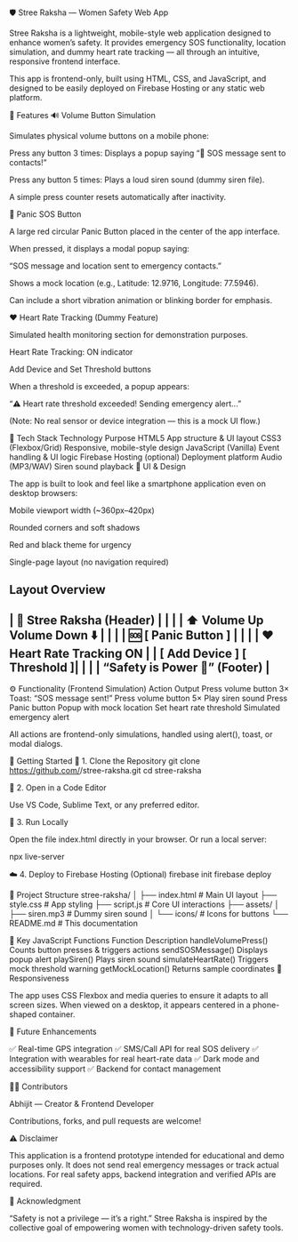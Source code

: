 🛡️ Stree Raksha — Women Safety Web App

Stree Raksha is a lightweight, mobile-style web application designed to enhance women’s safety.
It provides emergency SOS functionality, location simulation, and dummy heart rate tracking — all through an intuitive, responsive frontend interface.

This app is frontend-only, built using HTML, CSS, and JavaScript, and designed to be easily deployed on Firebase Hosting or any static web platform.

🌟 Features
🔊 Volume Button Simulation

Simulates physical volume buttons on a mobile phone:

Press any button 3 times: Displays a popup saying “🚨 SOS message sent to contacts!”

Press any button 5 times: Plays a loud siren sound (dummy siren file).

A simple press counter resets automatically after inactivity.

🚨 Panic SOS Button

A large red circular Panic Button placed in the center of the app interface.

When pressed, it displays a modal popup saying:

“SOS message and location sent to emergency contacts.”

Shows a mock location (e.g., Latitude: 12.9716, Longitude: 77.5946).

Can include a short vibration animation or blinking border for emphasis.

❤️ Heart Rate Tracking (Dummy Feature)

Simulated health monitoring section for demonstration purposes.

Heart Rate Tracking: ON indicator

Add Device and Set Threshold buttons

When a threshold is exceeded, a popup appears:

“⚠️ Heart rate threshold exceeded! Sending emergency alert...”

(Note: No real sensor or device integration — this is a mock UI flow.)

🧠 Tech Stack
Technology	Purpose
HTML5	App structure & UI layout
CSS3 (Flexbox/Grid)	Responsive, mobile-style design
JavaScript (Vanilla)	Event handling & UI logic
Firebase Hosting (optional)	Deployment platform
Audio (MP3/WAV)	Siren sound playback
🎨 UI & Design

The app is built to look and feel like a smartphone application even on desktop browsers:

Mobile viewport width (~360px–420px)

Rounded corners and soft shadows

Red and black theme for urgency

Single-page layout (no navigation required)

Layout Overview
--------------------------------
| 🔴  Stree Raksha (Header)     |
|                              |
| ⬆️ Volume Up       Volume Down ⬇️ |
|                              |
|   🆘  [ Panic Button ]         |
|                              |
|  ❤️ Heart Rate Tracking ON    |
|   [ Add Device ] [ Threshold ]|
|                              |
|  “Safety is Power 💪” (Footer) |
--------------------------------

⚙️ Functionality (Frontend Simulation)
Action	Output
Press volume button 3×	Toast: “SOS message sent!”
Press volume button 5×	Play siren sound
Press Panic button	Popup with mock location
Set heart rate threshold	Simulated emergency alert

All actions are frontend-only simulations, handled using alert(), toast, or modal dialogs.

🚀 Getting Started
🧩 1. Clone the Repository
git clone https://github.com/<your-username>/stree-raksha.git
cd stree-raksha

🧰 2. Open in a Code Editor

Use VS Code, Sublime Text, or any preferred editor.

🧪 3. Run Locally

Open the file index.html directly in your browser.
Or run a local server:

npx live-server

☁️ 4. Deploy to Firebase Hosting (Optional)
firebase init
firebase deploy

📁 Project Structure
stree-raksha/
│
├── index.html           # Main UI layout
├── style.css            # App styling
├── script.js            # Core UI interactions
├── assets/
│   ├── siren.mp3        # Dummy siren sound
│   └── icons/           # Icons for buttons
└── README.md            # This documentation

🧱 Key JavaScript Functions
Function	Description
handleVolumePress()	Counts button presses & triggers actions
sendSOSMessage()	Displays popup alert
playSiren()	Plays siren sound
simulateHeartRate()	Triggers mock threshold warning
getMockLocation()	Returns sample coordinates
📱 Responsiveness

The app uses CSS Flexbox and media queries to ensure it adapts to all screen sizes.
When viewed on a desktop, it appears centered in a phone-shaped container.

🧩 Future Enhancements

✅ Real-time GPS integration
✅ SMS/Call API for real SOS delivery
✅ Integration with wearables for real heart-rate data
✅ Dark mode and accessibility support
✅ Backend for contact management

👩‍💻 Contributors

Abhijit — Creator & Frontend Developer

Contributions, forks, and pull requests are welcome!

⚠️ Disclaimer

This application is a frontend prototype intended for educational and demo purposes only.
It does not send real emergency messages or track actual locations.
For real safety apps, backend integration and verified APIs are required.

🧡 Acknowledgment

“Safety is not a privilege — it’s a right.”
Stree Raksha is inspired by the collective goal of empowering women with technology-driven safety tools.
